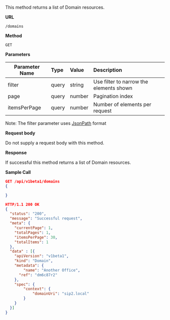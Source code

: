 This method returns a list of Domain resources.

**URL**

`/domains`

**Method**

`GET`

**Parameters**

| Parameter Name | Type   | Value | Description
| ---  | :--------- |  :--------- |  :--------- |
| filter |  query | string | Use filter to narrow the elements shown |
| page   |  query | number | Pagination index |
| itemsPerPage |  query | number | Number of elements per request |

Note: The filter parameter uses [JsonPath](https://github.com/json-path/JsonPath) format

**Request body**

Do not supply a request body with this method.

**Response**

If successful this method returns a list of Domain resources.

**Sample Call**

```json
GET /api/v1beta1/domains
{

}

HTTP/1.1 200 OK
{
  "status": "200",
  "message": "Successful request",
  "meta": {
    "currentPage": 1,
    "totalPages": 1,
    "itemsPerPage": 30,
    "totalItems": 1
  },  
  "data" : [{
  	"apiVersion": "v1beta1",
  	"kind": "Domain",
  	"metadata": {
  		"name": "Another Office",
      "ref": "dm6c87r2"
  	},
  	"spec": {
  		"context": {
  			"domainUri": "sip2.local"
  		}
  	}
  }]
}
```
